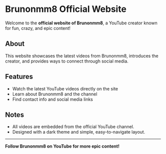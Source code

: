# Brunonmm8 Official Website

Welcome to the **official website of Brunonmm8**, a YouTube creator known for fun, crazy, and epic content!  

## About
This website showcases the latest videos from Brunonmm8, introduces the creator, and provides ways to connect through social media.  

## Features
- Watch the latest YouTube videos directly on the site  
- Learn about Brunonmm8 and the channel  
- Find contact info and social media links  

## Notes
- All videos are embedded from the official YouTube channel.  
- Designed with a dark theme and simple, easy-to-navigate layout.  

---

**Follow Brunonmm8 on YouTube for more epic content!**
